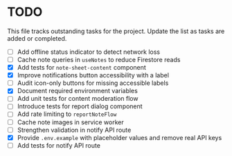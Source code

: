 # TODO

This file tracks outstanding tasks for the project. Update the list as tasks are added or completed.

- [ ] Add offline status indicator to detect network loss
- [ ] Cache note queries in `useNotes` to reduce Firestore reads
- [x] Add tests for `note-sheet-content` component
- [x] Improve notifications button accessibility with a label
- [ ] Audit icon-only buttons for missing accessible labels
- [x] Document required environment variables
- [ ] Add unit tests for content moderation flow
- [ ] Introduce tests for report dialog component
- [ ] Add rate limiting to `reportNoteFlow`
- [ ] Cache note images in service worker
- [ ] Strengthen validation in notify API route
- [x] Provide `.env.example` with placeholder values and remove real API keys
- [ ] Add tests for notify API route
